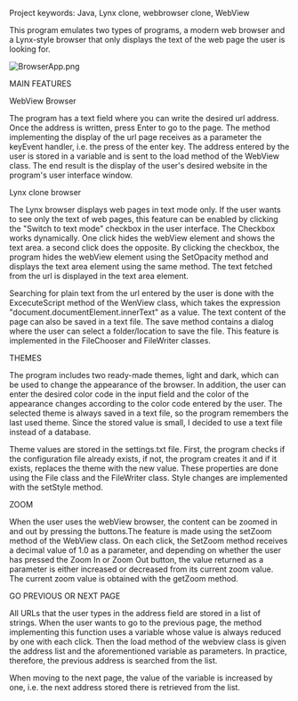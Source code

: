 Project keywords: Java, Lynx clone, webbrowser clone, WebView

This program emulates two types of programs, a modern web browser and a Lynx-style browser that only displays
the text of the web page the user is looking for.

![BrowserApp.png](..%2F..%2F..%2FUsers%2FOmistaja%2FDesktop%2FBrowserApp.png)

MAIN FEATURES

WebView Browser

The program has a text field where you can write the desired url address. Once the address is written, press Enter to go to the page.
The method implementing the display of the url page receives as a parameter the keyEvent handler, i.e. the press of the enter key.
The address entered by the user is stored in a variable and is sent to the load method of the WebView class.
The end result is the display of the user's desired website in the program's user interface window.

Lynx clone browser

The Lynx browser displays web pages in text mode only. If the user wants to see only the text of web pages, this feature can be enabled
by clicking the "Switch to text mode" checkbox in the user interface. The  Checkbox works dynamically. One click hides the webView element
and shows the text area. a second click does the opposite.
By clicking the checkbox, the program hides the webView element using the SetOpacity method and displays the 
text area element using the same method. The text fetched from the url is displayed in the text area element.

Searching for plain text from the url entered by the user is done with the ExcecuteScript method of the WenView class, 
which takes the expression "document.documentElement.innerText" as a value. The text content of the page can also be 
saved in a text file. The save method contains a dialog where the user can select a folder/location to save the file.
This feature is implemented in the FileChooser and FileWriter classes.


THEMES

The program includes two ready-made themes, light and dark, which can be used to change the appearance of the browser. 
In addition, the user can enter the desired color code in the input field and the color of the appearance changes according
to the color code entered by the user. The selected theme is always saved in a text file, so the program remembers the last used theme.
Since the stored value is small, I decided to use a text file instead of a database.

Theme values ​​are stored in the settings.txt file. First, the program checks if the configuration file already exists, 
if not, the program creates it and if it exists, replaces the theme with the new value.
These properties are done using the File class and the FileWriter class.
Style changes are implemented with the setStyle method.


ZOOM

When the user uses the webView browser, the content can be zoomed in and out by pressing the buttons.The feature is made using 
the setZoom method of the WebView class.
On each click, the SetZoom method receives a decimal value of 1.0 as a parameter, and depending on whether the user has pressed 
the Zoom In or Zoom Out button, the value returned as a parameter is either increased or decreased from its current zoom value.
The current zoom value is obtained with the getZoom method.

GO PREVIOUS OR NEXT PAGE

All URLs that the user types in the address field are stored in a list of strings. When the user wants to go to the previous page, 
the method implementing this function uses a variable whose value is always reduced by one with each click. 
Then the load method of the webview class is given the address list and the aforementioned variable as parameters. 
In practice, therefore, the previous address is searched from the list.

When moving to the next page, the value of the variable is increased by one, i.e. the next address stored there is retrieved from the list.



